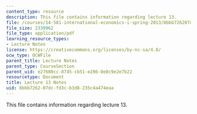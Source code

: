 ```yaml
---
content_type: resource
description: This file contains information regarding lecture 13.
file: /courses/14-581-international-economics-i-spring-2013/8bbb726207dcfd3cb3d8235c4a474eaa_MIT14_581S13_classnotes13.pdf
file_size: 2339962
file_type: application/pdf
learning_resource_types:
- Lecture Notes
license: https://creativecommons.org/licenses/by-nc-sa/4.0/
ocw_type: OCWFile
parent_title: Lecture Notes
parent_type: CourseSection
parent_uid: e27600cc-8745-cb51-e206-0e8c9e2e7b22
resourcetype: Document
title: Lecture 13 Notes
uid: 8bbb7262-07dc-fd3c-b3d8-235c4a474eaa
---
```

This file contains information regarding lecture 13.
